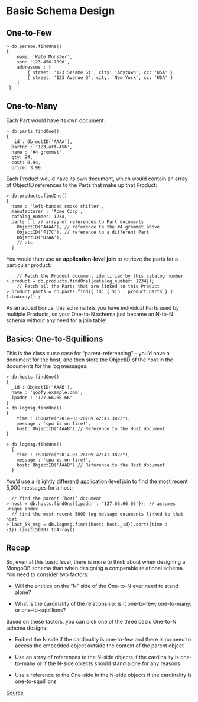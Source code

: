# Basic Schema Design

## One-to-Few

    > db.person.findOne()
    {
        name: 'Kate Monster',
        ssn: '123-456-7890',
        addresses : [
    	    { street: '123 Sesame St', city: 'Anytown', cc: 'USA' },
    	    { street: '123 Avenue Q', city: 'New York', cc: 'USA' }
        ]
     }

## One-to-Many

Each Part would have its own document:

    > db.parts.findOne()
    {
      _id : ObjectID('AAAA'),
      partno : '123-aff-456',
      name : '#4 grommet',
      qty: 94,
      cost: 0.94,
      price: 3.99

Each Product would have its own document, which would contain an array of ObjectID references to the Parts that make up that Product:

    > db.products.findOne()
    {
      name : 'left-handed smoke shifter',
      manufacturer : 'Acme Corp',
      catalog_number: 1234,
      parts : [ // array of references to Part documents
        ObjectID('AAAA'), // reference to the #4 grommet above
        ObjectID('F17C'), // reference to a different Part
        ObjectID('D2AA'),
        // etc
      ]

You would then use an **application-level join** to retrieve the parts for a particular product:

        // Fetch the Product document identified by this catalog number
    > product = db.products.findOne({catalog_number: 1234});
        // Fetch all the Parts that are linked to this Product
    > product_parts = db.parts.find({_id: { $in : product.parts } } ).toArray() ;

As an added bonus, this schema lets you have individual Parts used by multiple Products, so your One-to-N schema just became an N-to-N schema without any need for a join table!

## Basics: One-to-Squillions

This is the classic use case for “parent-referencing” – you’d have a document for the host, and then store the ObjectID of the host in the documents for the log messages.

    > db.hosts.findOne()
    {
      _id : ObjectID('AAAB'),
      name : 'goofy.example.com',
      ipaddr : '127.66.66.66'
    }
    > db.logmsg.findOne()
    {
    	time : ISODate("2014-03-28T09:42:41.382Z"),
    	message : 'cpu is on fire!',
    	host: ObjectID('AAAB') // Reference to the Host document
    }

```
> db.logmsg.findOne()
  {
    time : ISODate("2014-03-28T09:42:41.382Z"),
    message : 'cpu is on fire!',
    host: ObjectID('AAAB') // Reference to the Host document
  }
```

You’d use a (slightly different) application-level join to find the most recent 5,000 messages for a host:

      // find the parent ‘host’ document
    > host = db.hosts.findOne({ipaddr : '127.66.66.66'}); // assumes unique index
      // find the most recent 5000 log message documents linked to that host
    > last_5k_msg = db.logmsg.find({host: host._id}).sort({time : -1}).limit(5000).toArray()

## Recap

So, even at this basic level, there is more to think about when designing a MongoDB schema than when designing a comparable relational schema. You need to consider two factors:

- Will the entities on the “N” side of the One-to-N ever need to stand alone?

- What is the cardinality of the relationship: is it one-to-few; one-to-many; or one-to-squillions?

Based on these factors, you can pick one of the three basic One-to-N schema designs:

- Embed the N side if the cardinality is one-to-few and there is no need to access the embedded object outside the context of the parent object

- Use an array of references to the N-side objects if the cardinality is one-to-many or if the N-side objects should stand alone for any reasons

- Use a reference to the One-side in the N-side objects if the cardinality is one-to-squillions

[Source](https://www.mongodb.com/blog/post/6-rules-of-thumb-for-mongodb-schema-design-part-1)

